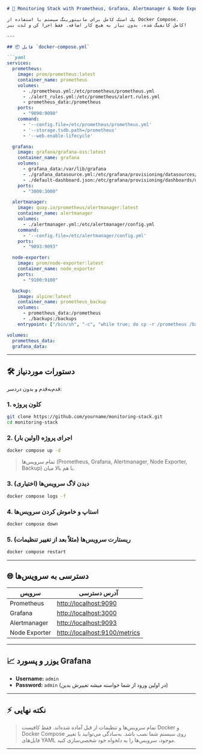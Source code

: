 
```markdown
# 🚀 Monitoring Stack with Prometheus, Grafana, Alertmanager & Node Exporter

یک استک کامل برای مانیتورینگ سیستم با استفاده از Docker Compose.
کامل کانفیگ شده، بدون نیاز به هیچ کار اضافه. فقط اجرا کن و لذت ببر!

---

## 📦 فایل `docker-compose.yml`

```yaml
services:
  prometheus:
    image: prom/prometheus:latest
    container_name: prometheus
    volumes:
      - ./prometheus.yml:/etc/prometheus/prometheus.yml
      - ./alert_rules.yml:/etc/prometheus/alert.rules.yml
      - prometheus_data:/prometheus
    ports:
      - "9090:9090"
    command:
      - '--config.file=/etc/prometheus/prometheus.yml'
      - '--storage.tsdb.path=/prometheus'
      - '--web.enable-lifecycle'

  grafana:
    image: grafana/grafana-oss:latest
    container_name: grafana
    volumes:
      - grafana_data:/var/lib/grafana
      - ./grafana_datasource.yml:/etc/grafana/provisioning/datasources/datasource.yml
      - ./default-dashboard.json:/etc/grafana/provisioning/dashboards/default-dashboard.json
    ports:
      - "3000:3000"

  alertmanager:
    image: quay.io/prometheus/alertmanager:latest
    container_name: alertmanager
    volumes:
      - ./alertmanager.yml:/etc/alertmanager/config.yml
    command:
      - '--config.file=/etc/alertmanager/config.yml'
    ports:
      - "9093:9093"

  node-exporter:
    image: prom/node-exporter:latest
    container_name: node_exporter
    ports:
      - "9100:9100"

  backup:
    image: alpine:latest
    container_name: prometheus_backup
    volumes:
      - prometheus_data:/prometheus
      - ./backups:/backups
    entrypoint: ["/bin/sh", "-c", "while true; do cp -r /prometheus /backups/$(date +%Y%m%d_%H%M%S); sleep 86400; done"]

volumes:
  prometheus_data:
  grafana_data:
```

---

## 🛠️ دستورات موردنیاز

قدم‌به‌قدم و بدون دردسر:

### 1. کلون پروژه
```bash
git clone https://github.com/yourname/monitoring-stack.git
cd monitoring-stack
```

### 2. اجرای پروژه (اولین بار)
```bash
docker compose up -d
```

> تمام سرویس‌ها (Prometheus, Grafana, Alertmanager, Node Exporter, Backup) با هم بالا میان.

### 3. دیدن لاگ سرویس‌ها (اختیاری)
```bash
docker compose logs -f
```

### 4. استاپ و خاموش کردن سرویس‌ها
```bash
docker compose down
```

### 5. ریستارت سرویس‌ها (مثلاً بعد از تغییر تنظیمات)
```bash
docker compose restart
```

---

## 🌐 دسترسی به سرویس‌ها

| سرویس         | آدرس دسترسی                     |
|---------------|-----------------------------------|
| Prometheus    | [http://localhost:9090](http://localhost:9090) |
| Grafana       | [http://localhost:3000](http://localhost:3000) |
| Alertmanager  | [http://localhost:9093](http://localhost:9093) |
| Node Exporter | [http://localhost:9100/metrics](http://localhost:9100/metrics) |

---

## 📈 یوزر و پسورد Grafana

- **Username:** `admin`
- **Password:** `admin` (در اولین ورود از شما خواسته میشه تغییرش بدین)

---

## ⚡ نکته نهایی

> تمام سرویس‌ها و تنظیمات از قبل آماده شده‌اند.
> فقط کافیست Docker و Docker Compose روی سیستم شما نصب باشد.
> به‌سادگی می‌توانید با تغییر فایل‌های YAML موجود، سرویس‌ها را به دلخواه خود شخصی‌سازی کنید.

---
